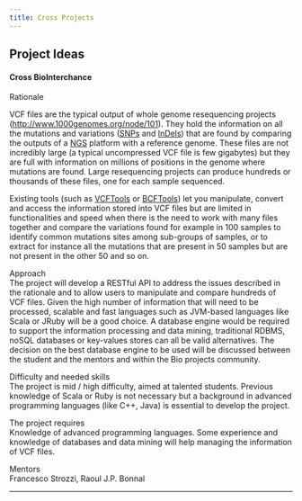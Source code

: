 ```yaml
---
title: Cross Projects
---
```


Project Ideas
-------------

#### Cross BioInterchance

Rationale  

<!-- -->

  
VCF files are the typical output of whole genome resequencing
projects (http://www.1000genomes.org/node/101). They hold the
information on all the mutations and variations
([SNPs](http://en.wikipedia.org/wiki/Single-nucleotide_polymorphism) and
[InDels](http://en.wikipedia.org/wiki/Indel)) that are found by
comparing the outputs of a
[NGS](http://en.wikipedia.org/wiki/DNA_sequencing#Next-generation_methods)
platform with a reference genome. These files are not incredibly large
(a typical uncompressed VCF file is few gigabytes) but they are full
with information on millions of positions in the genome where mutations
are found. Large resequencing projects can produce hundreds or thousands
of these files, one for each sample sequenced.

Existing tools (such as [VCFTools](http://vcftools.sourceforge.net) or
[BCFTools](http://samtools.sourceforge.net/samtools.shtml#4)) let you
manipulate, convert and access the information stored into VCF files but
are limited in functionalities and speed when there is the need to work
with many files together and compare the variations found for example in
100 samples to identify common mutations sites among sub-groups of
samples, or to extract for instance all the mutations that are present
in 50 samples but are not present in the other 50 and so on.

<!-- -->

Approach  
The project will develop a RESTful API to address the issues described
in the rationale and to allow users to manipulate and compare hundreds
of VCF files. Given the high number of information that will need to be
processed, scalable and fast languages such as JVM-based languages like
Scala or JRuby will be a good choice. A database engine would be
required to support the information processing and data mining,
traditional RDBMS, noSQL databases or key-values stores can all be
valid alternatives. The decision on the best database engine to be used
will be discussed between the student and the mentors and within the Bio
projects community.

<!-- -->

Difficulty and needed skills  
The project is mid / high difficulty, aimed at talented students.
Previous knowledge of Scala or Ruby is not necessary but a background in
advanced programming languages (like C++, Java) is essential to develop
the project.

The project requires  
Knowledge of advanced programming languages. Some experience and
knowledge of databases and data mining will help managing the
information of VCF files.

<!-- -->

Mentors  
Francesco Strozzi, Raoul J.P. Bonnal

------------------------------------------------------------------------
